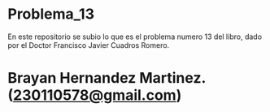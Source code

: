 # Problema_13

En este repositorio se subio lo que es el problema numero 13 del libro, dado por el Doctor Francisco Javier Cuadros Romero.
# Brayan Hernandez Martinez. (230110578@gmail.com)